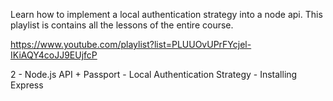 Learn how to implement a local authentication strategy into a node api. This playlist is contains all the lessons of the entire course.

https://www.youtube.com/playlist?list=PLUUOvUPrFYcjel-IKiAQY4coJJ9EUjfcP

2 - Node.js API + Passport - Local Authentication Strategy - Installing Express

